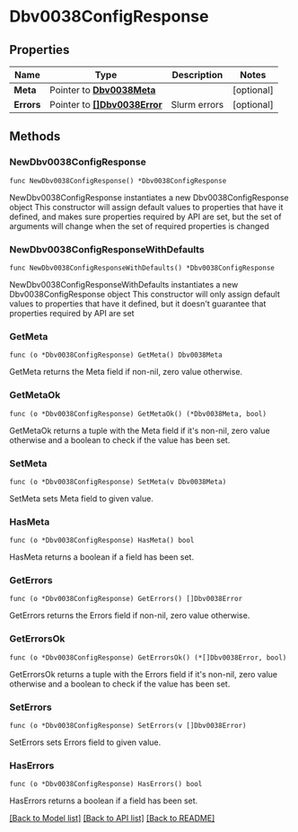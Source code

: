 # Dbv0038ConfigResponse

## Properties

Name | Type | Description | Notes
------------ | ------------- | ------------- | -------------
**Meta** | Pointer to [**Dbv0038Meta**](Dbv0038Meta.md) |  | [optional] 
**Errors** | Pointer to [**[]Dbv0038Error**](Dbv0038Error.md) | Slurm errors | [optional] 

## Methods

### NewDbv0038ConfigResponse

`func NewDbv0038ConfigResponse() *Dbv0038ConfigResponse`

NewDbv0038ConfigResponse instantiates a new Dbv0038ConfigResponse object
This constructor will assign default values to properties that have it defined,
and makes sure properties required by API are set, but the set of arguments
will change when the set of required properties is changed

### NewDbv0038ConfigResponseWithDefaults

`func NewDbv0038ConfigResponseWithDefaults() *Dbv0038ConfigResponse`

NewDbv0038ConfigResponseWithDefaults instantiates a new Dbv0038ConfigResponse object
This constructor will only assign default values to properties that have it defined,
but it doesn't guarantee that properties required by API are set

### GetMeta

`func (o *Dbv0038ConfigResponse) GetMeta() Dbv0038Meta`

GetMeta returns the Meta field if non-nil, zero value otherwise.

### GetMetaOk

`func (o *Dbv0038ConfigResponse) GetMetaOk() (*Dbv0038Meta, bool)`

GetMetaOk returns a tuple with the Meta field if it's non-nil, zero value otherwise
and a boolean to check if the value has been set.

### SetMeta

`func (o *Dbv0038ConfigResponse) SetMeta(v Dbv0038Meta)`

SetMeta sets Meta field to given value.

### HasMeta

`func (o *Dbv0038ConfigResponse) HasMeta() bool`

HasMeta returns a boolean if a field has been set.

### GetErrors

`func (o *Dbv0038ConfigResponse) GetErrors() []Dbv0038Error`

GetErrors returns the Errors field if non-nil, zero value otherwise.

### GetErrorsOk

`func (o *Dbv0038ConfigResponse) GetErrorsOk() (*[]Dbv0038Error, bool)`

GetErrorsOk returns a tuple with the Errors field if it's non-nil, zero value otherwise
and a boolean to check if the value has been set.

### SetErrors

`func (o *Dbv0038ConfigResponse) SetErrors(v []Dbv0038Error)`

SetErrors sets Errors field to given value.

### HasErrors

`func (o *Dbv0038ConfigResponse) HasErrors() bool`

HasErrors returns a boolean if a field has been set.


[[Back to Model list]](../README.md#documentation-for-models) [[Back to API list]](../README.md#documentation-for-api-endpoints) [[Back to README]](../README.md)


